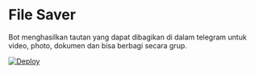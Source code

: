 # File Saver
Bot menghasilkan tautan yang dapat dibagikan di dalam telegram untuk video, photo, dokumen dan bisa berbagi secara grup.

<a href="https://heroku.com/deploy?template=https://github.com/lolyz/onichan">
   <img src="https://www.herokucdn.com/deploy/button.svg" alt="Deploy">
 </a>
